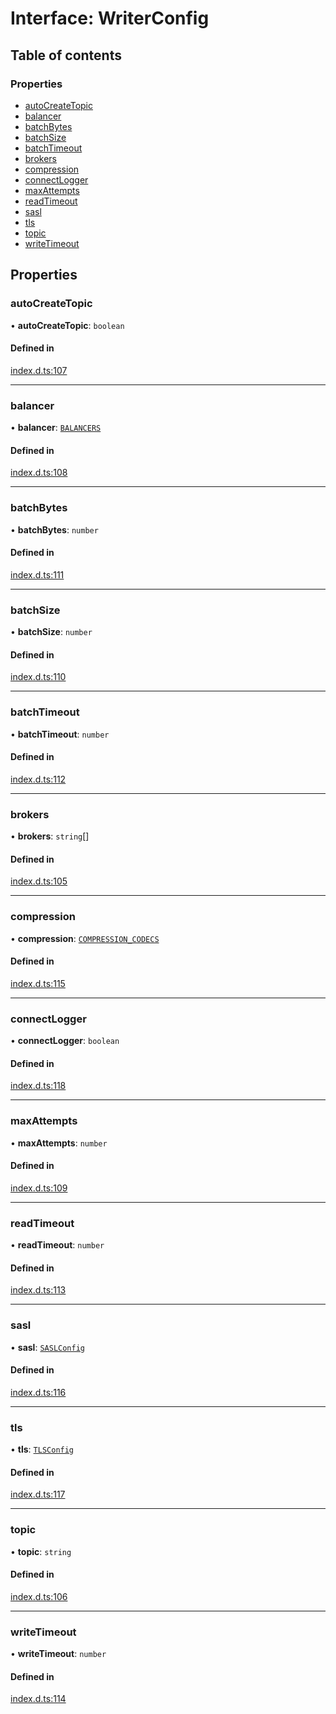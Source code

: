 # Interface: WriterConfig

## Table of contents

### Properties

- [autoCreateTopic](WriterConfig.md#autocreatetopic)
- [balancer](WriterConfig.md#balancer)
- [batchBytes](WriterConfig.md#batchbytes)
- [batchSize](WriterConfig.md#batchsize)
- [batchTimeout](WriterConfig.md#batchtimeout)
- [brokers](WriterConfig.md#brokers)
- [compression](WriterConfig.md#compression)
- [connectLogger](WriterConfig.md#connectlogger)
- [maxAttempts](WriterConfig.md#maxattempts)
- [readTimeout](WriterConfig.md#readtimeout)
- [sasl](WriterConfig.md#sasl)
- [tls](WriterConfig.md#tls)
- [topic](WriterConfig.md#topic)
- [writeTimeout](WriterConfig.md#writetimeout)

## Properties

### autoCreateTopic

• **autoCreateTopic**: `boolean`

#### Defined in

[index.d.ts:107](https://github.com/mostafa/xk6-kafka/blob/6551819/index.d.ts#L107)

___

### balancer

• **balancer**: [`BALANCERS`](../enums/BALANCERS.md)

#### Defined in

[index.d.ts:108](https://github.com/mostafa/xk6-kafka/blob/6551819/index.d.ts#L108)

___

### batchBytes

• **batchBytes**: `number`

#### Defined in

[index.d.ts:111](https://github.com/mostafa/xk6-kafka/blob/6551819/index.d.ts#L111)

___

### batchSize

• **batchSize**: `number`

#### Defined in

[index.d.ts:110](https://github.com/mostafa/xk6-kafka/blob/6551819/index.d.ts#L110)

___

### batchTimeout

• **batchTimeout**: `number`

#### Defined in

[index.d.ts:112](https://github.com/mostafa/xk6-kafka/blob/6551819/index.d.ts#L112)

___

### brokers

• **brokers**: `string`[]

#### Defined in

[index.d.ts:105](https://github.com/mostafa/xk6-kafka/blob/6551819/index.d.ts#L105)

___

### compression

• **compression**: [`COMPRESSION_CODECS`](../enums/COMPRESSION_CODECS.md)

#### Defined in

[index.d.ts:115](https://github.com/mostafa/xk6-kafka/blob/6551819/index.d.ts#L115)

___

### connectLogger

• **connectLogger**: `boolean`

#### Defined in

[index.d.ts:118](https://github.com/mostafa/xk6-kafka/blob/6551819/index.d.ts#L118)

___

### maxAttempts

• **maxAttempts**: `number`

#### Defined in

[index.d.ts:109](https://github.com/mostafa/xk6-kafka/blob/6551819/index.d.ts#L109)

___

### readTimeout

• **readTimeout**: `number`

#### Defined in

[index.d.ts:113](https://github.com/mostafa/xk6-kafka/blob/6551819/index.d.ts#L113)

___

### sasl

• **sasl**: [`SASLConfig`](SASLConfig.md)

#### Defined in

[index.d.ts:116](https://github.com/mostafa/xk6-kafka/blob/6551819/index.d.ts#L116)

___

### tls

• **tls**: [`TLSConfig`](TLSConfig.md)

#### Defined in

[index.d.ts:117](https://github.com/mostafa/xk6-kafka/blob/6551819/index.d.ts#L117)

___

### topic

• **topic**: `string`

#### Defined in

[index.d.ts:106](https://github.com/mostafa/xk6-kafka/blob/6551819/index.d.ts#L106)

___

### writeTimeout

• **writeTimeout**: `number`

#### Defined in

[index.d.ts:114](https://github.com/mostafa/xk6-kafka/blob/6551819/index.d.ts#L114)
